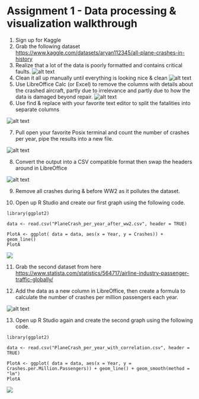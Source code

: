 # Assignment 1 - Data processing & visualization walkthrough

1. Sign up for Kaggle
2. Grab the following dataset https://www.kaggle.com/datasets/aryan112345/all-plane-crashes-in-history
3. Realize that a lot of the data is poorly formatted and contains critical faults.
![alt text](image.png)
4. Clean it all up manually until everything is looking nice & clean
![alt text](image-1.png)
5. Use LibreOffice Calc (or Excel) to remove the columns with details about the crashed aircraft, partly due to irrelevance and partly due to how the data is damaged beyond repair.
![alt text](image-2.png)
6. Use find & replace with your favorite text editor to split the fatalities into separate columns

![alt text](image-3.png)

7. Pull open your favorite Posix terminal and count the number of crashes per year, pipe the results into a new file.

![alt text](image-4.png)

8. Convert the output into a CSV compatible format then swap the headers around in LibreOffice

![alt text](image-5.png)

9. Remove all crashes during & before WW2 as it pollutes the dataset.

10. Open up R Studio and create our first graph using the following code.

```
library(ggplot2)

data <- read.csv("PlaneCrash_per_year_after_ww2.csv", header = TRUE)

PlotA <- ggplot( data = data, aes(x = Year, y = Crashes)) + geom_line()
PlotA
```

![](crashes_after_ww2.png)

11. Grab the second dataset from here https://www.statista.com/statistics/564717/airline-industry-passenger-traffic-globally/

12. Add the data as a new column in LibreOffice, then create a formula to calculate the number of crashes per million passengers each year.

![alt text](image-6.png)

13. Open up R Studio again and create the second graph using the following code.

```
library(ggplot2)

data <- read.csv("PlaneCrash_per_year_with_correlation.csv", header = TRUE)

PlotA <- ggplot( data = data, aes(x = Year, y = Crashes.per.Million.Passengers)) + geom_line() + geom_smooth(method = "lm")
PlotA
```

![](Rplot_draft2.png)
